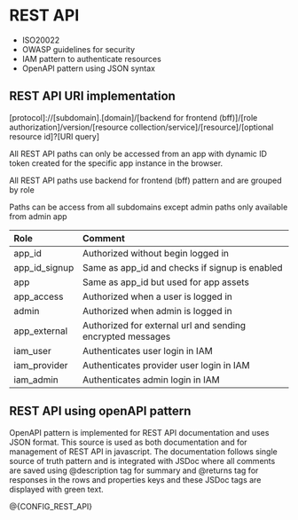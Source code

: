# REST API

- ISO20022
- OWASP guidelines for security 
- IAM pattern to authenticate resources
- OpenAPI pattern using JSON syntax

## REST API URI implementation

[protocol]://[subdomain].[domain]/[backend for frontend (bff)]/[role authorization]/version/[resource collection/service]/[resource]/[optional resource id]?[URI query]

All REST API paths can only be accessed from an app with dynamic ID token created for the specific app instance in the browser.

All REST API paths use backend for frontend (bff) pattern and are grouped by role

Paths can be access from all subdomains except admin paths only available from admin app

|Role                  |Comment                                                     |
|:---------------------|:-----------------------------------------------------------|
|app_id                |Authorized without begin logged in                          |
|app_id_signup         |Same as app_id and checks if signup is enabled              |
|app                   |Same as app_id but used for app assets                      |
|app_access            |Authorized when a user is logged in                         |
|admin                 |Authorized when admin is logged in                          |
|app_external          |Authorized for external url and sending encrypted messages  |
|iam_user              |Authenticates user login in IAM                             |
|iam_provider          |Authenticates provider user login in IAM                    |
|iam_admin             |Authenticates admin login in IAM                            |

## REST API using openAPI pattern

OpenAPI pattern is implemented for REST API documentation and uses JSON format. This source is used as both documentation and for management of REST API in javascript.
The documentation follows single source of truth pattern and is integrated with JSDoc where all comments are saved using @description tag for summary and @returns tag for responses in the rows and properties keys and these JSDoc tags are displayed with green text.

@{CONFIG_REST_API}